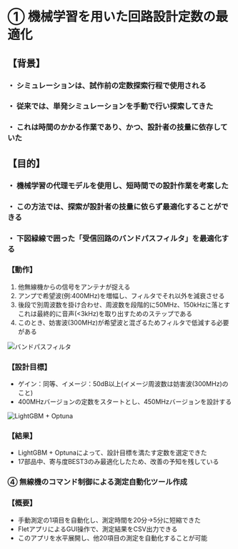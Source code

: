 # ① 機械学習を用いた回路設計定数の最適化 

## 【背景】

### ・ シミュレーションは、試作前の定数探索行程で使用される
### ・ 従来では、単発シミュレーションを手動で行い探索してきた
### ・ これは時間のかかる作業であり、かつ、設計者の技量に依存していた

## 【目的】

### ・ 機械学習の代理モデルを使用し、短時間での設計作業を考案した
### ・ この方法では、探索が設計者の技量に依らず最適化することができる
### ・ 下図緑線で囲った「受信回路のバンドパスフィルタ」を最適化する

### 【動作】

1. 他無線機からの信号をアンテナが捉える
2. アンプで希望波(例:400MHz)を増幅し、フィルタでそれ以外を減衰させる
3. 後段で別周波数を掛け合わせ、周波数を段階的に50MHz、150kHzに落とす<br>
これは最終的に音声(<3kHz)を取り出すためのステップである
4. このとき、妨害波(300MHz)が希望波と混ざるためフィルタで低減する必要がある

<img src="https://github.com/yosuke999/product/blob/images/BPF2.png" alt="バンドパスフィルタ" title="バンドパスフィルタ">

### 【設計目標】

- ゲイン：同等、イメージ：50dB以上(イメージ周波数は妨害波(300MHz)のこと)
- 400MHzバージョンの定数をスタートとし、450MHzバージョンを設計する

<img src="https://github.com/yosuke999/product/blob/images/%E8%A8%AD%E8%A8%88%E3%83%91%E3%83%A9%E3%83%A1%E3%83%BC%E3%82%BF.png" alt="LightGBM + Optuna" title="LightGBM + Optuna">

### 【結果】

- LightGBM + Optunaによって、設計目標を満たす定数を選定できた
- 17部品中、寄与度BEST3のみ最適化したため、改善の予知を残している

### ④ 無線機のコマンド制御による測定自動化ツール作成

### 【概要】

- 手動測定の1項目を自動化し、測定時間を20分→5分に短縮できた
- FletアプリによるGUI操作で、測定結果をCSV出力できる
- このアプリを水平展開し、他20項目の測定を自動化することが可能